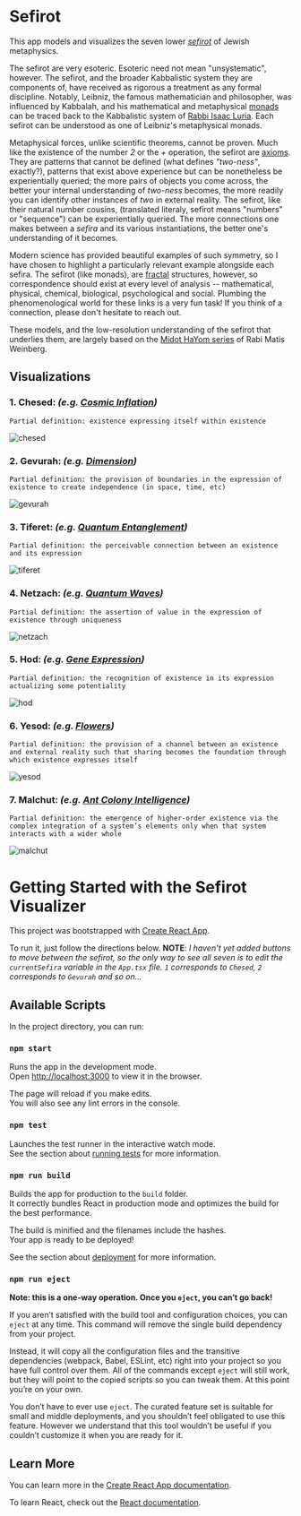 # Sefirot

This app models and visualizes the seven lower [*sefirot*](https://www.britannica.com/topic/sefirot) of Jewish metaphysics.

The sefirot are very esoteric. Esoteric need not mean "unsystematic", however. The sefirot, and the broader Kabbalistic system they are components of, have received as rigorous a treatment as any formal discipline. Notably, Leibniz, the famous mathematician and philosopher, was influenced by Kabbalah, and his mathematical and metaphysical [monads](https://en.wikipedia.org/wiki/Gottfried_Wilhelm_Leibniz#Monads) can be traced back to the Kabbalistic system of [Rabbi Isaac Luria](https://www.britannica.com/biography/Isaac-ben-Solomon-Luria). Each sefirot can be understood as one of Leibniz's metaphysical monads.

Metaphysical forces, unlike scientific theorems, cannot be proven. Much like the existence of the number *2* or the *+* operation, the sefirot are [axioms](https://en.wikipedia.org/wiki/Axiom). They are patterns that cannot be defined (what defines *"two-ness"*, exactly?),  patterns that exist above experience but can be nonetheless be experientially queried; the more pairs of objects you come across, the better your internal understanding of *two-ness* becomes, the more readily you can identify other instances of *two* in external reality. The sefirot, like their  natural number cousins, (translated literaly, sefirot means "numbers" or "sequence") can be experientially queried. The more connections one makes between a *sefira* and its various instantiations, the better one's understanding of it becomes.

Modern science has provided beautiful examples of such symmetry, so I have chosen to highlight a particularly relevant example alongside each sefira. The sefirot (like monads), are [fractal](https://en.wikipedia.org/wiki/Fractal) structures, however, so correspondence should exist at every level of analysis -- mathematical, physical, chemical, biological, psychological and social. Plumbing the phenomenological world for these links is a very fun task! If you  think of a connection, please don't hesitate to reach out.

These models, and the low-resolution understanding of the sefirot that underlies them, are largely based on the [Midot HaYom series](https://www.thelivingtree.org/media-file/?file=audio%2Fmiddot%2Fintro+to+the+midat+hayom2.pdf) of Rabi Matis Weinberg.

## Visualizations

### 1. Chesed: *(e.g. [Cosmic Inflation](https://en.wikipedia.org/wiki/Inflation_(cosmology)))*
`Partial definition: existence expressing itself within existence`

![chesed](./animations/1-chesed-chesed.gif)

### 2. Gevurah: *(e.g. [Dimension](https://en.wikipedia.org/wiki/Dimension))*
`Partial definition: the provision of boundaries in the expression of existence to create independence (in space, time, etc)`

![gevurah](./animations/2-gevurah-chesed.gif)

### 3. Tiferet: *(e.g. [Quantum Entanglement](https://scienceexchange.caltech.edu/topics/quantum-science-explained/entanglement))*
`Partial definition: the perceivable connection between an existence and its expression`

![tiferet](./animations/3-tiferet-chesed.gif)

### 4. Netzach: *(e.g. [Quantum Waves](https://en.wikipedia.org/wiki/Wave_function))*
`Partial definition: the assertion of value in the expression of existence through uniqueness`

![netzach](./animations/4-netzach-chesed.gif)

### 5. Hod: *(e.g. [Gene Expression](https://www.nature.com/scitable/topicpage/gene-expression-14121669/))*
`Partial definition: the recognition of existence in its expression actualizing some potentiality`

![hod](./animations/5-hod-chesed.gif)

### 6. Yesod: *(e.g. [Flowers](https://en.wikipedia.org/wiki/Flower))*
`Partial definition: the provision of a channel between an existence and external reality such that sharing becomes the foundation through which existence expresses itself`

![yesod](./animations/6-yesod-chesed.gif)

### 7. Malchut: *(e.g. [Ant Colony Intelligence](https://towardsdatascience.com/swarm-intelligence-inside-the-ant-colony-9ffbce22a736))*
`Partial definition: the emergence of higher-order existence via the complex integration of a system’s elements only when that system interacts with a wider whole`

![malchut](./animations/7-malchut-chesed.gif)

# Getting Started with the Sefirot Visualizer

This project was bootstrapped with [Create React App](https://github.com/facebook/create-react-app).

To run it, just follow the directions below. **NOTE**: *I haven't yet added buttons to move between the sefirot, so the only way to see all seven is to edit the `currentSefira` variable in the `App.tsx` file. `1` corresponds to `Chesed`, `2` corresponds to `Gevurah` and so on...*

## Available Scripts

In the project directory, you can run:

### `npm start`

Runs the app in the development mode.\
Open [http://localhost:3000](http://localhost:3000) to view it in the browser.

The page will reload if you make edits.\
You will also see any lint errors in the console.

### `npm test`

Launches the test runner in the interactive watch mode.\
See the section about [running tests](https://facebook.github.io/create-react-app/docs/running-tests) for more information.

### `npm run build`

Builds the app for production to the `build` folder.\
It correctly bundles React in production mode and optimizes the build for the best performance.

The build is minified and the filenames include the hashes.\
Your app is ready to be deployed!

See the section about [deployment](https://facebook.github.io/create-react-app/docs/deployment) for more information.

### `npm run eject`

**Note: this is a one-way operation. Once you `eject`, you can’t go back!**

If you aren’t satisfied with the build tool and configuration choices, you can `eject` at any time. This command will remove the single build dependency from your project.

Instead, it will copy all the configuration files and the transitive dependencies (webpack, Babel, ESLint, etc) right into your project so you have full control over them. All of the commands except `eject` will still work, but they will point to the copied scripts so you can tweak them. At this point you’re on your own.

You don’t have to ever use `eject`. The curated feature set is suitable for small and middle deployments, and you shouldn’t feel obligated to use this feature. However we understand that this tool wouldn’t be useful if you couldn’t customize it when you are ready for it.

## Learn More

You can learn more in the [Create React App documentation](https://facebook.github.io/create-react-app/docs/getting-started).

To learn React, check out the [React documentation](https://reactjs.org/).
